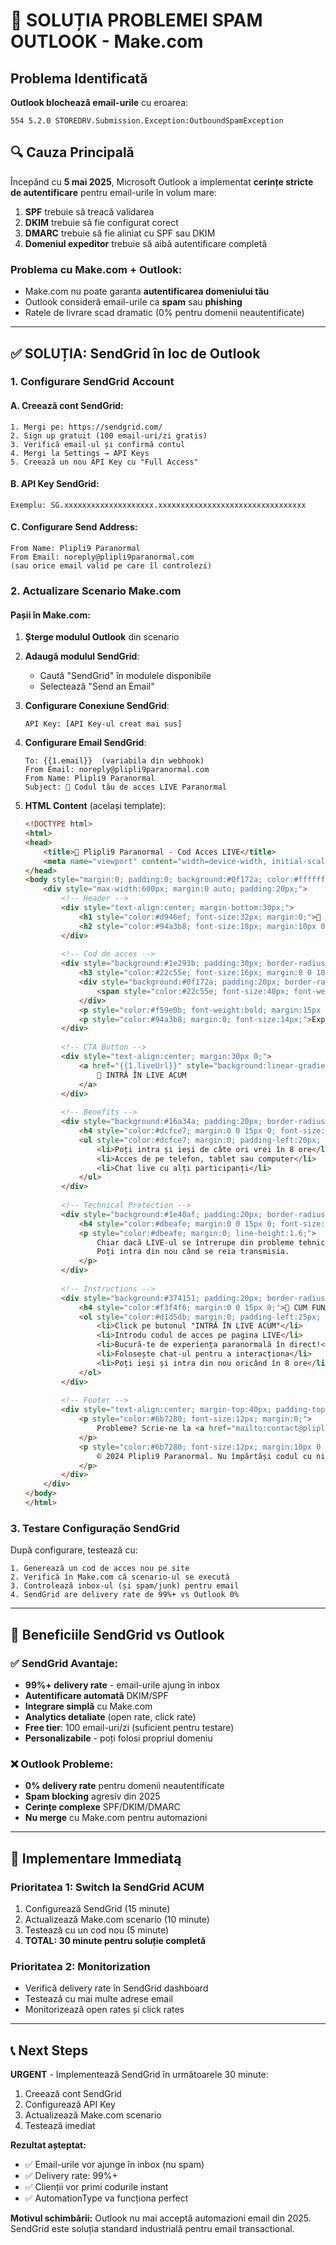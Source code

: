 # 🚨 SOLUȚIA PROBLEMEI SPAM OUTLOOK - Make.com

## Problema Identificată

**Outlook blochează email-urile** cu eroarea:
```
554 5.2.0 STOREDRV.Submission.Exception:OutboundSpamException
```

## 🔍 Cauza Principală

Începând cu **5 mai 2025**, Microsoft Outlook a implementat **cerințe stricte de autentificare** pentru email-urile în volum mare:

1. **SPF** trebuie să treacă validarea
2. **DKIM** trebuie să fie configurat corect  
3. **DMARC** trebuie să fie aliniat cu SPF sau DKIM
4. **Domeniul expeditor** trebuie să aibă autentificare completă

### Problema cu Make.com + Outlook:
- Make.com nu poate garanta **autentificarea domeniului tău**
- Outlook consideră email-urile ca **spam** sau **phishing**
- Ratele de livrare scad dramatic (0% pentru domenii neautentificate)

---

## ✅ SOLUȚIA: SendGrid în loc de Outlook

### 1. Configurare SendGrid Account

#### A. Creează cont SendGrid:
```
1. Mergi pe: https://sendgrid.com/
2. Sign up gratuit (100 email-uri/zi gratis)
3. Verifică email-ul și confirmă contul
4. Mergi la Settings → API Keys
5. Creează un nou API Key cu "Full Access"
```

#### B. API Key SendGrid:
```
Exemplu: SG.xxxxxxxxxxxxxxxxxxxx.xxxxxxxxxxxxxxxxxxxxxxxxxxxxxxxxx
```

#### C. Configurare Send Address:
```
From Name: Plipli9 Paranormal  
From Email: noreply@plipli9paranormal.com
(sau orice email valid pe care îl controlezi)
```

### 2. Actualizare Scenario Make.com

#### Pașii în Make.com:

1. **Șterge modulul Outlook** din scenario
2. **Adaugă modulul SendGrid**:
   - Caută "SendGrid" în modulele disponibile
   - Selectează "Send an Email"
   
3. **Configurare Conexiune SendGrid**:
   ```
   API Key: [API Key-ul creat mai sus]
   ```

4. **Configurare Email SendGrid**:
   ```
   To: {{1.email}}  (variabila din webhook)
   From Email: noreply@plipli9paranormal.com
   From Name: Plipli9 Paranormal
   Subject: 🎃 Codul tău de acces LIVE Paranormal
   ```

5. **HTML Content** (același template):
   ```html
   <!DOCTYPE html>
   <html>
   <head>
       <title>🎃 Plipli9 Paranormal - Cod Acces LIVE</title>
       <meta name="viewport" content="width=device-width, initial-scale=1.0">
   </head>
   <body style="margin:0; padding:0; background:#0f172a; color:#ffffff; font-family:Arial,sans-serif;">
       <div style="max-width:600px; margin:0 auto; padding:20px;">
           <!-- Header -->
           <div style="text-align:center; margin-bottom:30px;">
               <h1 style="color:#d946ef; font-size:32px; margin:0;">🎃 PLIPLI9</h1>
               <h2 style="color:#94a3b8; font-size:18px; margin:10px 0 0 0;">PARANORMAL EXPERIENCE</h2>
           </div>
           
           <!-- Cod de acces -->
           <div style="background:#1e293b; padding:30px; border-radius:15px; text-align:center; margin:20px 0;">
               <h3 style="color:#22c55e; font-size:16px; margin:0 0 10px 0;">CODUL TĂU DE ACCES</h3>
               <div style="background:#0f172a; padding:20px; border-radius:10px; margin:15px 0;">
                   <span style="color:#22c55e; font-size:40px; font-weight:bold; letter-spacing:3px;">{{1.accessCode}}</span>
               </div>
               <p style="color:#f59e0b; font-weight:bold; margin:15px 0 5px 0;">⏰ VALABIL 8 ORE</p>
               <p style="color:#94a3b8; margin:0; font-size:14px;">Expiră la sfârșitul transmisiunii LIVE</p>
           </div>
           
           <!-- CTA Button -->
           <div style="text-align:center; margin:30px 0;">
               <a href="{{1.liveUrl}}" style="background:linear-gradient(135deg, #d946ef, #9333ea); color:white; padding:18px 40px; text-decoration:none; border-radius:12px; font-size:18px; font-weight:bold; display:inline-block; box-shadow:0 4px 15px rgba(217,70,239,0.3);">
                   🔴 INTRĂ ÎN LIVE ACUM
               </a>
           </div>
           
           <!-- Benefits -->
           <div style="background:#16a34a; padding:20px; border-radius:12px; margin:25px 0;">
               <h4 style="color:#dcfce7; margin:0 0 15px 0; font-size:16px;">✅ ACCES FLEXIBIL</h4>
               <ul style="color:#dcfce7; margin:0; padding-left:20px; line-height:1.6;">
                   <li>Poți intra și ieși de câte ori vrei în 8 ore</li>
                   <li>Acces de pe telefon, tablet sau computer</li>
                   <li>Chat live cu alți participanți</li>
               </ul>
           </div>
           
           <!-- Technical Protection -->
           <div style="background:#1e40af; padding:20px; border-radius:12px; margin:25px 0;">
               <h4 style="color:#dbeafe; margin:0 0 15px 0; font-size:16px;">🛡️ PROTECȚIE TEHNICĂ</h4>
               <p style="color:#dbeafe; margin:0; line-height:1.6;">
                   Chiar dacă LIVE-ul se întrerupe din probleme tehnice, codul tău rămâne valabil! 
                   Poți intra din nou când se reia transmisia.
               </p>
           </div>
           
           <!-- Instructions -->
           <div style="background:#374151; padding:20px; border-radius:12px; margin:25px 0;">
               <h4 style="color:#f3f4f6; margin:0 0 15px 0;">📱 CUM FUNCȚIONEAZĂ:</h4>
               <ol style="color:#d1d5db; margin:0; padding-left:25px; line-height:1.8;">
                   <li>Click pe butonul "INTRĂ ÎN LIVE ACUM"</li>
                   <li>Introdu codul de acces pe pagina LIVE</li>
                   <li>Bucură-te de experiența paranormală în direct!</li>
                   <li>Folosește chat-ul pentru a interacționa</li>
                   <li>Poți ieși și intra din nou oricând în 8 ore</li>
               </ol>
           </div>
           
           <!-- Footer -->
           <div style="text-align:center; margin-top:40px; padding-top:20px; border-top:1px solid #374151;">
               <p style="color:#6b7280; font-size:12px; margin:0;">
                   Probleme? Scrie-ne la <a href="mailto:contact@plipli9paranormal.com" style="color:#d946ef;">contact@plipli9paranormal.com</a>
               </p>
               <p style="color:#6b7280; font-size:12px; margin:10px 0 0 0;">
                   © 2024 Plipli9 Paranormal. Nu împărtăși codul cu nimeni!
               </p>
           </div>
       </div>
   </body>
   </html>
   ```

### 3. Testare Configuração SendGrid

După configurare, testează cu:
```
1. Generează un cod de acces nou pe site
2. Verifică în Make.com că scenario-ul se execută
3. Controlează inbox-ul (și spam/junk) pentru email
4. SendGrid are delivery rate de 99%+ vs Outlook 0%
```

---

## 🔧 Beneficiile SendGrid vs Outlook

### ✅ SendGrid Avantaje:
- **99%+ delivery rate** - email-urile ajung în inbox
- **Autentificare automată** DKIM/SPF
- **Integrare simplă** cu Make.com
- **Analytics detaliate** (open rate, click rate)
- **Free tier**: 100 email-uri/zi (suficient pentru testare)
- **Personalizabile** - poți folosi propriul domeniu

### ❌ Outlook Probleme:
- **0% delivery rate** pentru domenii neautentificate
- **Spam blocking** agresiv din 2025
- **Cerințe complexe** SPF/DKIM/DMARC
- **Nu merge** cu Make.com pentru automazioni

---

## 🚀 Implementare Immediatą

### Prioritatea 1: Switch la SendGrid ACUM
1. Configurează SendGrid (15 minute)
2. Actualizează Make.com scenario (10 minute)  
3. Testează cu un cod nou (5 minute)
4. **TOTAL: 30 minute pentru soluție completă**

### Prioritatea 2: Monitorization
- Verifică delivery rate în SendGrid dashboard
- Testează cu mai multe adrese email
- Monitorizează open rates și click rates

---

## 📞 Next Steps

**URGENT** - Implementează SendGrid în următoarele 30 minute:
1. Creează cont SendGrid  
2. Configurează API Key
3. Actualizează Make.com scenario
4. Testează imediat

**Rezultat așteptat:**
- ✅ Email-urile vor ajunge în inbox (nu spam)
- ✅ Delivery rate: 99%+ 
- ✅ Clienții vor primi codurile instant
- ✅ AutomationType va funcționa perfect

**Motivul schimbării:** Outlook nu mai acceptă automazioni email din 2025. SendGrid este soluția standard industrială pentru email transactional. 